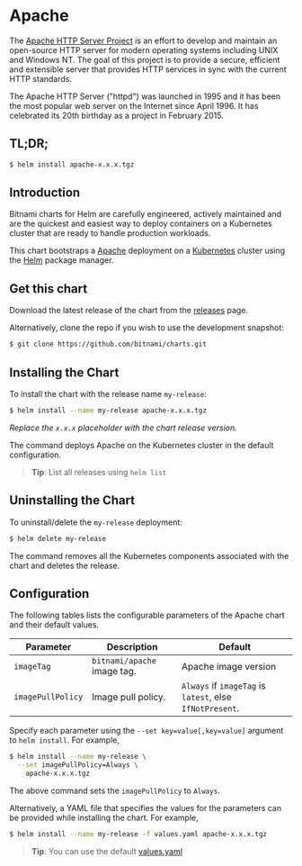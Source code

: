 # Apache

The [Apache HTTP Server Project](https://httpd.apache.org/) is an effort to develop and maintain an open-source HTTP server for modern operating systems including UNIX and Windows NT. The goal of this project is to provide a secure, efficient and extensible server that provides HTTP services in sync with the current HTTP standards.

The Apache HTTP Server ("httpd") was launched in 1995 and it has been the most popular web server on the Internet since April 1996. It has celebrated its 20th birthday as a project in February 2015.

## TL;DR;

```bash
$ helm install apache-x.x.x.tgz
```

## Introduction

Bitnami charts for Helm are carefully engineered, actively maintained and are the quickest and easiest way to deploy containers on a Kubernetes cluster that are ready to handle production workloads.

This chart bootstraps a [Apache](https://github.com/bitnami/bitnami-docker-apache) deployment on a [Kubernetes](http://kubernetes.io) cluster using the [Helm](https://helm.sh) package manager.

## Get this chart

Download the latest release of the chart from the [releases](../../../releases) page.

Alternatively, clone the repo if you wish to use the development snapshot:

```bash
$ git clone https://github.com/bitnami/charts.git
```

## Installing the Chart

To install the chart with the release name `my-release`:

```bash
$ helm install --name my-release apache-x.x.x.tgz
```

*Replace the `x.x.x` placeholder with the chart release version.*

The command deploys Apache on the Kubernetes cluster in the default configuration.

> **Tip**: List all releases using `helm list`

## Uninstalling the Chart

To uninstall/delete the `my-release` deployment:

```bash
$ helm delete my-release
```

The command removes all the Kubernetes components associated with the chart and deletes the release.

## Configuration

The following tables lists the configurable parameters of the Apache chart and their default values.

|     Parameter     |         Description         |                         Default                          |
|-------------------|-----------------------------|----------------------------------------------------------|
| `imageTag`        | `bitnami/apache` image tag. | Apache image version                                     |
| `imagePullPolicy` | Image pull policy.          | `Always` if `imageTag` is `latest`, else `IfNotPresent`. |

Specify each parameter using the `--set key=value[,key=value]` argument to `helm install`. For example,

```bash
$ helm install --name my-release \
  --set imagePullPolicy=Always \
    apache-x.x.x.tgz
```

The above command sets the `imagePullPolicy` to `Always`.

Alternatively, a YAML file that specifies the values for the parameters can be provided while installing the chart. For example,

```bash
$ helm install --name my-release -f values.yaml apache-x.x.x.tgz
```

> **Tip**: You can use the default [values.yaml](values.yaml)
